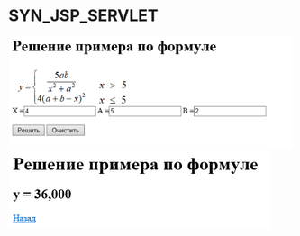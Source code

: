 # SYN_JSP_SERVLET
![Image alt](https://github.com/YekaterinaSuslova/SYN_JSP_SERVLET/raw/master/screen1.png)
![Image alt](https://github.com/YekaterinaSuslova/SYN_JSP_SERVLET/raw/master/screen2.png)
